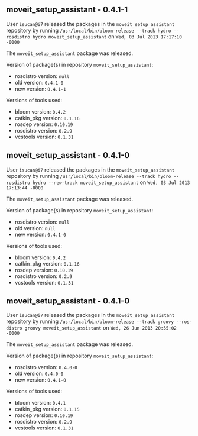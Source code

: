 ## moveit_setup_assistant - 0.4.1-1

User `isucan@i7` released the packages in the `moveit_setup_assistant` repository by running `/usr/local/bin/bloom-release --track hydro --rosdistro hydro moveit_setup_assistant` on `Wed, 03 Jul 2013 17:17:10 -0000`

The `moveit_setup_assistant` package was released.

Version of package(s) in repository `moveit_setup_assistant`:
- rosdistro version: `null`
- old version: `0.4.1-0`
- new version: `0.4.1-1`

Versions of tools used:
- bloom version: `0.4.2`
- catkin_pkg version: `0.1.16`
- rosdep version: `0.10.19`
- rosdistro version: `0.2.9`
- vcstools version: `0.1.31`


## moveit_setup_assistant - 0.4.1-0

User `isucan@i7` released the packages in the `moveit_setup_assistant` repository by running `/usr/local/bin/bloom-release --track hydro --rosdistro hydro --new-track moveit_setup_assistant` on `Wed, 03 Jul 2013 17:13:44 -0000`

The `moveit_setup_assistant` package was released.

Version of package(s) in repository `moveit_setup_assistant`:
- rosdistro version: `null`
- old version: `null`
- new version: `0.4.1-0`

Versions of tools used:
- bloom version: `0.4.2`
- catkin_pkg version: `0.1.16`
- rosdep version: `0.10.19`
- rosdistro version: `0.2.9`
- vcstools version: `0.1.31`


## moveit_setup_assistant - 0.4.1-0

User `isucan@i7` released the packages in the `moveit_setup_assistant` repository by running `/usr/local/bin/bloom-release --track groovy --ros-distro groovy moveit_setup_assistant` on `Wed, 26 Jun 2013 20:55:02 -0000`

The `moveit_setup_assistant` package was released.

Version of package(s) in repository `moveit_setup_assistant`:
- rosdistro version: `0.4.0-0`
- old version: `0.4.0-0`
- new version: `0.4.1-0`

Versions of tools used:
- bloom version: `0.4.1`
- catkin_pkg version: `0.1.15`
- rosdep version: `0.10.19`
- rosdistro version: `0.2.9`
- vcstools version: `0.1.31`


